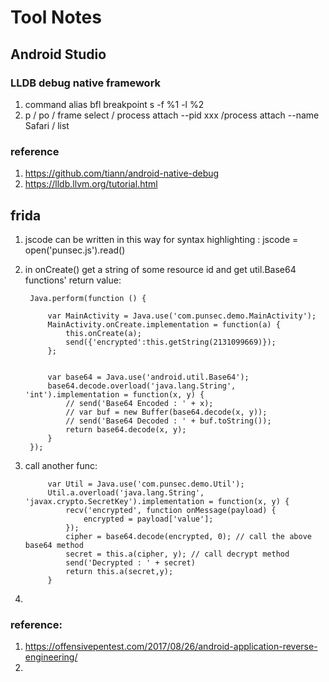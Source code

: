# Tool Notes
## Android Studio
### LLDB debug native framework
1. command alias bfl breakpoint s -f %1 -l %2
2. p / po / frame select / process attach --pid xxx /process attach --name Safari / list

### reference
1. https://github.com/tiann/android-native-debug
2. https://lldb.llvm.org/tutorial.html


## frida
1. jscode can be written in this way for syntax highlighting : jscode = open('punsec.js').read()
2. in onCreate() get a string of some resource id and get util.Base64 functions' return value:

        Java.perform(function () {

            var MainActivity = Java.use('com.punsec.demo.MainActivity');
            MainActivity.onCreate.implementation = function(a) {
                this.onCreate(a);
                send({'encrypted':this.getString(2131099669)});
            };


            var base64 = Java.use('android.util.Base64');
            base64.decode.overload('java.lang.String', 'int').implementation = function(x, y) {
                // send('Base64 Encoded : ' + x);
                // var buf = new Buffer(base64.decode(x, y));
                // send('Base64 Decoded : ' + buf.toString());
                return base64.decode(x, y);
            }
        });

3. call another func:

            var Util = Java.use('com.punsec.demo.Util');
            Util.a.overload('java.lang.String', 'javax.crypto.SecretKey').implementation = function(x, y) {
                recv('encrypted', function onMessage(payload) { 
                    encrypted = payload['value']; 
                });
                cipher = base64.decode(encrypted, 0); // call the above base64 method
                secret = this.a(cipher, y); // call decrypt method
                send('Decrypted : ' + secret)
                return this.a(secret,y);
            }

4. 
### reference:
1. https://offensivepentest.com/2017/08/26/android-application-reverse-engineering/
2. 

#
